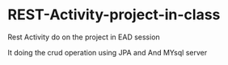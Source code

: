 # REST-Activity-project-in-class
Rest Activity do on the project in EAD session

It doing the crud operation using JPA and And MYsql server 
